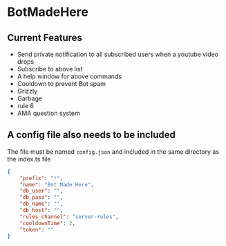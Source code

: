 # BotMadeHere

## Current Features

- Send private notification to all subscribed users when a youtube video drops
- Subscribe to above list
- A help window for above commands
- Cooldown to prevent Bot spam
- Grizzly
- Garbage
- rule 6
- AMA question system

## A config file also needs to be included

The file must be named `config.json` and included in the same directory as the index.ts file

```json
{
    "prefix": "!",
    "name": "Bot Made Here",
    "db_user": "",
    "db_pass": "",
    "db_name": "",
    "db_host": "",
    "rules_channel": "server-rules",
    "cooldownTime": 2,
    "token": ""
}
```
